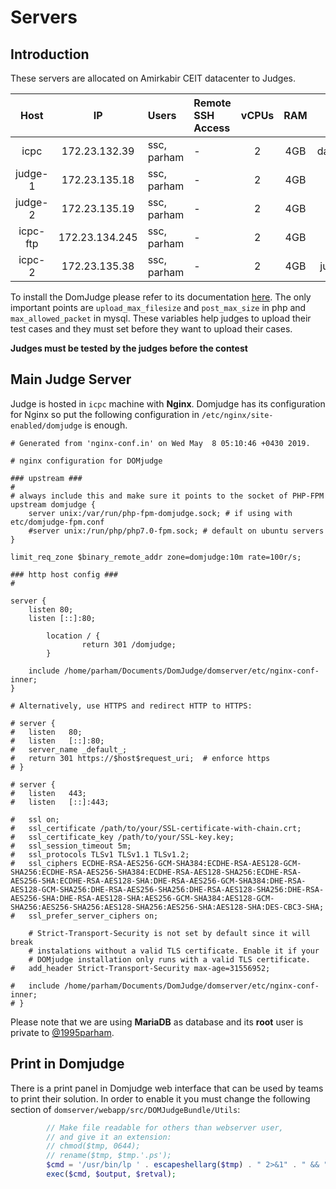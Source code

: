 # Servers
## Introduction
These servers are allocated on Amirkabir CEIT datacenter to Judges.

| Host | IP | Users | Remote SSH Access | vCPUs | RAM | URL |
|:----:|:--:|:----- | :------------ | :----: | :---: | :---: |
| icpc | 172.23.132.39 | ssc, parham | - | 2 | 4GB | daavar.ceit.aut.ac.ir |
| judge-1 | 172.23.135.18 | ssc, parham | - | 2 | 4GB | - |
| judge-2 | 172.23.135.19 | ssc, parham | - | 2 | 4GB | - |
| icpc-ftp | 172.23.134.245 | ssc, parham | - | 2 | 4GB | - |
| icpc-2 | 172.23.135.38 | ssc, parham | - | 2 | 4GB | judge.ceit.aut.ac.ir |

To install the DomJudge please refer to its documentation [here](https://www.domjudge.org/).
The only important points are `upload_max_filesize` and `post_max_size` in php and `max_allowed_packet` in mysql.
These variables help judges to upload their test cases and they must set before they want to upload their cases.

**Judges must be tested by the judges before the contest**

## Main Judge Server
Judge is hosted in `icpc` machine with **Nginx**. Domjudge has its configuration for Nginx so
put the following configuration in `/etc/nginx/site-enabled/domjudge` is enough.

```
# Generated from 'nginx-conf.in' on Wed May  8 05:10:46 +0430 2019.

# nginx configuration for DOMjudge

### upstream ###
#
# always include this and make sure it points to the socket of PHP-FPM
upstream domjudge {
	server unix:/var/run/php-fpm-domjudge.sock; # if using with etc/domjudge-fpm.conf
	#server unix:/run/php/php7.0-fpm.sock; # default on ubuntu servers
}

limit_req_zone $binary_remote_addr zone=domjudge:10m rate=100r/s;

### http host config ###
#

server {
	listen 80;
	listen [::]:80;

        location / {
                return 301 /domjudge;
        }

	include /home/parham/Documents/DomJudge/domserver/etc/nginx-conf-inner;
}

# Alternatively, use HTTPS and redirect HTTP to HTTPS:

# server {
# 	listen   80;
# 	listen   [::]:80;
# 	server_name _default_;
# 	return 301 https://$host$request_uri;  # enforce https
# }

# server {
# 	listen   443;
# 	listen   [::]:443;

# 	ssl on;
# 	ssl_certificate /path/to/your/SSL-certificate-with-chain.crt;
# 	ssl_certificate_key /path/to/your/SSL-key.key;
# 	ssl_session_timeout 5m;
# 	ssl_protocols TLSv1 TLSv1.1 TLSv1.2;
#	ssl_ciphers ECDHE-RSA-AES256-GCM-SHA384:ECDHE-RSA-AES128-GCM-SHA256:ECDHE-RSA-AES256-SHA384:ECDHE-RSA-AES128-SHA256:ECDHE-RSA-AES256-SHA:ECDHE-RSA-AES128-SHA:DHE-RSA-AES256-GCM-SHA384:DHE-RSA-AES128-GCM-SHA256:DHE-RSA-AES256-SHA256:DHE-RSA-AES128-SHA256:DHE-RSA-AES256-SHA:DHE-RSA-AES128-SHA:AES256-GCM-SHA384:AES128-GCM-SHA256:AES256-SHA256:AES128-SHA256:AES256-SHA:AES128-SHA:DES-CBC3-SHA;
# 	ssl_prefer_server_ciphers on;

	# Strict-Transport-Security is not set by default since it will break
	# instalations without a valid TLS certificate. Enable it if your
	# DOMjudge installation only runs with a valid TLS certificate.
# 	add_header Strict-Transport-Security max-age=31556952;

# 	include /home/parham/Documents/DomJudge/domserver/etc/nginx-conf-inner;
# }
```

Please note that we are using **MariaDB** as database and its **root** user is private to [@1995parham](https://github.com/1995parham).

## Print in Domjudge
There is a print panel in Domjudge web interface that can be used by teams to print their solution.
In order to enable it you must change the following section of `domserver/webapp/src/DOMJudgeBundle/Utils`:

```php
        // Make file readable for others than webserver user,
        // and give it an extension:
        // chmod($tmp, 0644);
        // rename($tmp, $tmp.'.ps');
        $cmd = '/usr/bin/lp ' . escapeshellarg($tmp) . " 2>&1" . " && " . "rm " . escapeshellarg($tmp);
        exec($cmd, $output, $retval);
```

